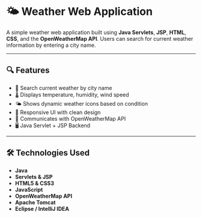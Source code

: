 # 🌤️ Weather Web Application

A simple weather web application built using **Java Servlets**, **JSP**, **HTML**, **CSS**, and the **OpenWeatherMap API**. Users can search for current weather information by entering a city name.

---

## 🔍 Features

- 🌆 Search current weather by city name
- 🌡️ Displays temperature, humidity, wind speed
- 🌤️ Shows dynamic weather icons based on condition
- 🎨 Responsive UI with clean design
- 🔁 Communicates with OpenWeatherMap API
- 🖥️ Java Servlet + JSP Backend

---

## 🛠️ Technologies Used

- **Java**
- **Servlets & JSP**
- **HTML5 & CSS3**
- **JavaScript**
- **OpenWeatherMap API**
- **Apache Tomcat** 
- **Eclipse / IntelliJ IDEA**





